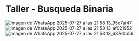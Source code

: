 # Taller - Busqueda Binaria

![Imagen de WhatsApp 2025-07-27 a las 21 58 13_95e7af47](https://github.com/user-attachments/assets/7eb00dcd-169a-4ede-9f5f-21d9df5ab7b1)
![Imagen de WhatsApp 2025-07-27 a las 21 58 13_af021952](https://github.com/user-attachments/assets/1a8c602f-64fe-47fc-b327-1d303f14deae)
![Imagen de WhatsApp 2025-07-27 a las 21 58 13_637e0b56](https://github.com/user-attachments/assets/d689fa08-bb9f-4264-8375-cca0c22f672e)
